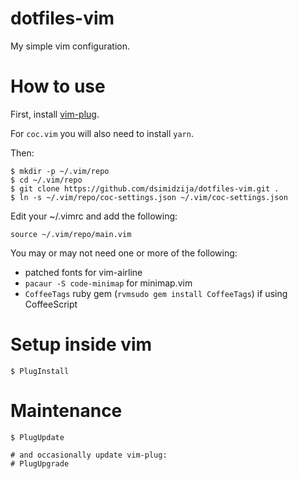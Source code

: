 dotfiles-vim
============

My simple vim configuration.

How to use
==========

First, install [vim-plug][].

For `coc.vim` you will also need to install `yarn`.

Then:

	$ mkdir -p ~/.vim/repo
	$ cd ~/.vim/repo
	$ git clone https://github.com/dsimidzija/dotfiles-vim.git .
	$ ln -s ~/.vim/repo/coc-settings.json ~/.vim/coc-settings.json

Edit your ~/.vimrc and add the following:

	source ~/.vim/repo/main.vim

You may or may not need one or more of the following:

 * patched fonts for vim-airline
 * `pacaur -S code-minimap` for minimap.vim
 * `CoffeeTags` ruby gem (`rvmsudo gem install CoffeeTags`) if using CoffeeScript

Setup inside vim
================

	$ PlugInstall

Maintenance
===========

	$ PlugUpdate

	# and occasionally update vim-plug:
	# PlugUpgrade

[vim-plug]: https://github.com/junegunn/vim-plug
